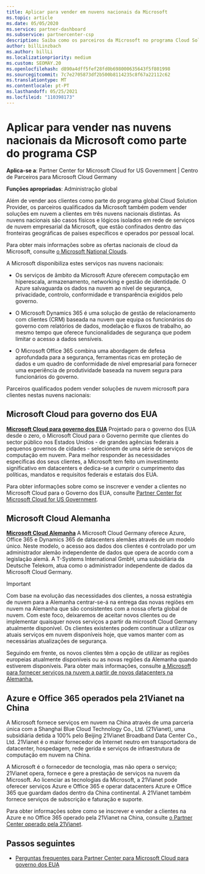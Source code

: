 ```yaml
---
title: Aplicar para vender em nuvens nacionais da Microsoft
ms.topic: article
ms.date: 05/05/2020
ms.service: partner-dashboard
ms.subservice: partnercenter-csp
description: Saiba como os parceiros da Microsoft no programa Cloud Solution Provider podem vender a clientes matriculados em nuvens nacionais suportadas.
author: billLinzbach
ms.author: billLi
ms.localizationpriority: medium
ms.custom: SEOMAY.20
ms.openlocfilehash: d890a4dff5fef28fd0b698000635643f5f801998
ms.sourcegitcommit: 7c7e2705873df2b500b8114235c8f67a22112c62
ms.translationtype: MT
ms.contentlocale: pt-PT
ms.lasthandoff: 05/25/2021
ms.locfileid: "110398173"
---
```

# <a name="apply-to-sell-in-microsoft-national-clouds-as-part-of-the-csp-program"></a>Aplicar para vender nas nuvens nacionais da Microsoft como parte do programa CSP

**Aplica-se a**: Partner Center for Microsoft Cloud for US Government | Centro de Parceiros para Microsoft Cloud Germany

**Funções apropriadas**: Administração global

Além de vender aos clientes como parte do programa global Cloud Solution Provider, os parceiros qualificados da Microsoft também podem vender soluções em nuvem a clientes em três nuvens nacionais distintas. As nuvens nacionais são casos físicos e lógicos isolados em rede de serviços de nuvem empresarial da Microsoft, que estão confinados dentro das fronteiras geográficas de países específicos e operados por pessoal local.

Para obter mais informações sobre as ofertas nacionais de cloud da Microsoft, consulte [o Microsoft National Clouds](https://www.microsoft.com/trustcenter/cloudservices/nationalcloud).

A Microsoft disponibiliza estes serviços nas nuvens nacionais:

-   Os serviços de âmbito da Microsoft Azure oferecem computação em hiperescala, armazenamento, networking e gestão de identidade. O Azure salvaguarda os dados na nuvem ao nível de segurança, privacidade, controlo, conformidade e transparência exigidos pelo governo.

-   O Microsoft Dynamics 365 é uma solução de gestão de relacionamento com clientes (CRM) baseada na nuvem que equipa os funcionários do governo com relatórios de dados, modelação e fluxos de trabalho, ao mesmo tempo que oferece funcionalidades de segurança que podem limitar o acesso a dados sensíveis.

-   O Microsoft Office 365 combina uma abordagem de defesa aprofundada para a segurança, ferramentas ricas em proteção de dados e um quadro de conformidade de nível empresarial para fornecer uma experiência de produtividade baseada na nuvem segura para funcionários do governo.

Parceiros qualificados podem vender soluções de nuvem microsoft para clientes nestas nuvens nacionais:

## <a name="microsoft-cloud-for-us-government"></a>Microsoft Cloud para governo dos EUA

[**Microsoft Cloud para governo dos EUA**](https://www.microsoft.com/trustcenter/cloudservices/nationalcloud#Microsoft_Cloud_for_US) Projetado para o governo dos EUA desde o zero, o Microsoft Cloud para o Governo permite que clientes do sector público nos Estados Unidos - de grandes agências federais a pequenos governos de cidades - selecionem de uma série de serviços de computação em nuvem. Para melhor responder às necessidades específicas dos seus clientes, a Microsoft tem feito um investimento significativo em datacenters e dedica-se a cumprir o cumprimento das políticas, mandatos e requisitos federais e estatais dos EUA. 

Para obter informações sobre como se inscrever e vender a clientes no Microsoft Cloud para o Governo dos EUA, consulte [Partner Center for Microsoft Cloud for US Government](partner-center-for-microsoft-us-govt-cloud.md).

## <a name="microsoft-cloud-germany"></a>Microsoft Cloud Alemanha

[**Microsoft Cloud Alemanha**](https://www.microsoft.com/trustcenter/cloudservices/nationalcloud#Microsoft_Cloud_Germany) A Microsoft Cloud Germany oferece Azure, Office 365 e Dynamics 365 de datacenters alemães através de um modelo único. Neste modelo, o acesso aos dados dos clientes é controlado por um administrador alemão independente de dados que opera de acordo com a legislação alemã. A T-Systems International GmbH, uma subsidiária da Deutsche Telekom, atua como o administrador independente de dados da Microsoft Cloud Germany.

> [!IMPORTANT]  
> Com base na evolução das necessidades dos clientes, a nossa estratégia de nuvem para a Alemanha centrar-se-á na entrega das novas regiões em nuvem na Alemanha que são consistentes com a nossa oferta global de nuvem. Com este foco, deixaremos de aceitar novos clientes ou de implementar quaisquer novos serviços a partir da microsoft Cloud Germany atualmente disponível. Os clientes existentes podem continuar a utilizar os atuais serviços em nuvem disponíveis hoje, que vamos manter com as necessárias atualizações de segurança.
>  
> Seguindo em frente, os novos clientes têm a opção de utilizar as regiões europeias atualmente disponíveis ou as novas regiões da Alemanha quando estiverem disponíveis. Para obter mais informações, consulte [a Microsoft para fornecer serviços na nuvem a partir de novos datacenters na Alemanha.](https://news.microsoft.com/europe/2018/08/31/microsoft-to-deliver-cloud-services-from-new-datacentres-in-germany-in-2019-to-meet-evolving-customer-needs/)

    
## <a name="azure-and-office-365-operated-by-21vianet-in-china"></a>Azure e Office 365 operados pela 21Vianet na China

A Microsoft fornece serviços em nuvem na China através de uma parceria única com a Shanghai Blue Cloud Technology Co., Ltd. (21Vianet), uma subsidiária detida a 100% pelo Beijing 21Vianet Broadband Data Center Co., Ltd. 21Vianet é o maior fornecedor de Internet neutro em transportadora de datacenter, hospedagem, rede gerida e serviços de infraestrutura de computação em nuvem na China. 

A Microsoft é o fornecedor de tecnologia, mas não opera o serviço; 21Vianet opera, fornece e gere a prestação de serviços na nuvem da Microsoft. Ao licenciar as tecnologias da Microsoft, a 21Vianet pode oferecer serviços Azure e Office 365 e operar datacenters Azure e Office 365 que guardam dados dentro da China continental. A 21Vianet também fornece serviços de subscrição e faturação e suporte.

Para obter informações sobre como se inscrever e vender a clientes na Azure e no Office 365 operado pela 21Vianet na China, consulte [o Partner Center operado pela 21Vianet](https://www.21vbluecloud.com/partner-china/welcome/).

## <a name="next-steps"></a>Passos seguintes

- [Perguntas frequentes para Partner Center para Microsoft Cloud para governo dos EUA](faq-for-us-govt-cloud.md)
